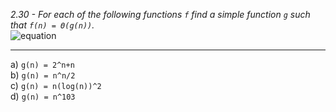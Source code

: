 *2.30 - For each of the following functions `f` find a simple function `g` such that `f(n) = Θ(g(n))`.*  
![equation](https://github.com/jonathantorres/adm/blob/master/ch2/img/2-30.png)
***
a) `g(n) = 2^n+n`  
b) `g(n) = n^n/2`  
c) `g(n) = n(log(n))^2`  
d) `g(n) = n^103`
